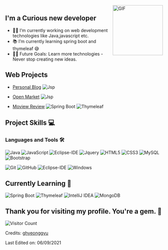 <img align="right" alt="GIF" height="160px" src="https://media.giphy.com/media/du3J3cXyzhj75IOgvA/giphy.gif" />

## I'm a Curious new developer
- 👨‍💻 I’m currently working on web development technologies like Java,javascript etc.
- 📚 I’m currently learning spring boot and thymeleaf  😅
- 💪🏼 Future Goals: Learn more technologies - Never stop creating new ideas.


## Web Projects

- [Personal Blog](https://github.com/gudrb2640/blog) ![Jsp](https://img.shields.io/badge/-JSP-554638?style=flat-square&logo=java&logoColor=ffffff)
  
- [Open Market](https://github.com/gudrb2640/teamproject) ![Jsp](https://img.shields.io/badge/-JSP-554638?style=flat-square&logo=java&logoColor=ffffff)

- [Moview Review](https://github.com/gudrb2640/movie-Review) ![Spring Boot](http://img.shields.io/badge/-SpringBoot-60B33F?style=flat-square&logo=Springboot&logoColor=ffffff)
![Thymeleaf](http://img.shields.io/badge/-Thymeleaf-005F0F?style=flat-square&logo=thymeleaf&logoColor=ffffff)



## Project Skills :computer:


### Languages and Tools 🛠
![Java](http://img.shields.io/badge/-Java-5B4638?style=flat-square&logo=java&logoColor=ffffff)
![JavaScript](https://img.shields.io/badge/-JavaScript-%23F7DF1C?style=flat-square&logo=javascript&logoColor=000000&labelColor=%23F7DF1C&color=%23FFCE5A)
![Eclipse-IDE](http://img.shields.io/badge/-Eclipse-2C2255?style=flat-square&logo=eclipse&logoColor=ffffff)
![Jquery](http://img.shields.io/badge/-Jquery-005f0f?style=flat-square&logo=Jquery&logoColor=#0769AD)
![HTML5](https://img.shields.io/badge/-HTML5-%23E44D27?style=flat-square&logo=html5&logoColor=ffffff)
![CSS3](https://img.shields.io/badge/-CSS3-%231572B6?style=flat-square&logo=css3)
![MySQL](http://img.shields.io/badge/-MySQL-4479A1?style=flat-square&logo=mysql&logoColor=ffffff)
![Bootstrap](https://img.shields.io/badge/-Bootstrap-563D7C?style=flat-square&logo=Bootstrap)

![Git](https://img.shields.io/badge/-Git-%23F05032?style=flat-square&logo=git&logoColor=%23ffffff)
![GitHub](https://img.shields.io/badge/-GitHub-181717?style=flat-square&logo=github)
![Eclipse-IDE](http://img.shields.io/badge/-Eclipse-2C2255?style=flat-square&logo=eclipse&logoColor=ffffff)
![Windows](http://img.shields.io/badge/-Windows-0078D6?style=flat-square&logo=windows&logoColor=ffffff)



## Currently Learning :beginner:
![Spring Boot](http://img.shields.io/badge/-SpringBoot-60B33F?style=flat-square&logo=Springboot&logoColor=ffffff)
![Thymeleaf](http://img.shields.io/badge/-Thymeleaf-005F0F?style=flat-square&logo=thymeleaf&logoColor=ffffff)
![IntelliJ IDEA](http://img.shields.io/badge/-Intellij-000000?style=flat-square&logo=IntelliJIDEA&logoColor=ffffff)
![MongoDB](http://img.shields.io/badge/-MongoDB-47A248?style=flat-square&logo=MongoDB&logoColor=ffffff)



## Thank you for visiting my profile. You're a gem. :gem:

![Visitor Count](https://profile-counter.glitch.me/gudrb2640/count.svg)

Credits: [ghyeonggyu](https://github.com/gudrb2640)

Last Edited on: 06/09/2021
